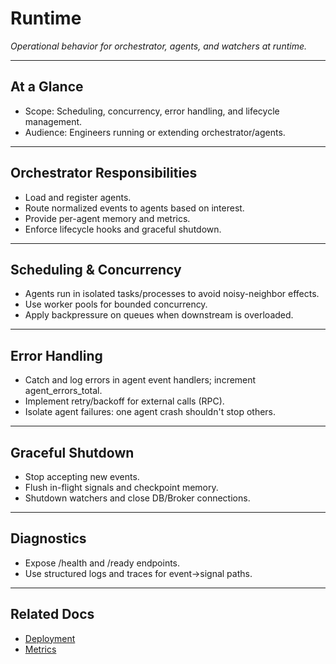 # Runtime

_Operational behavior for orchestrator, agents, and watchers at runtime._

---

## At a Glance

- Scope: Scheduling, concurrency, error handling, and lifecycle management.
- Audience: Engineers running or extending orchestrator/agents.

---

## Orchestrator Responsibilities

- Load and register agents.
- Route normalized events to agents based on interest.
- Provide per-agent memory and metrics.
- Enforce lifecycle hooks and graceful shutdown.

---

## Scheduling & Concurrency

- Agents run in isolated tasks/processes to avoid noisy-neighbor effects.
- Use worker pools for bounded concurrency.
- Apply backpressure on queues when downstream is overloaded.

---

## Error Handling

- Catch and log errors in agent event handlers; increment agent_errors_total.
- Implement retry/backoff for external calls (RPC).
- Isolate agent failures: one agent crash shouldn't stop others.

---

## Graceful Shutdown

- Stop accepting new events.
- Flush in-flight signals and checkpoint memory.
- Shutdown watchers and close DB/Broker connections.

---

## Diagnostics

- Expose /health and /ready endpoints.
- Use structured logs and traces for event→signal paths.

---

## Related Docs

- [Deployment](./deployment.md)
- [Metrics](./metrics.md)
